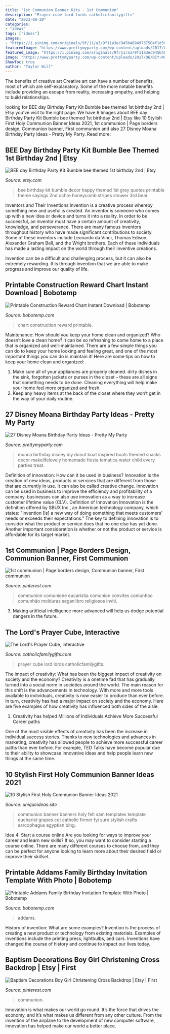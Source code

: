 ```yaml
---
title: "1st Communion Banner Kits - 1st Communion"
description: "Prayer cube lord lords catholicfamilygifts"
date: "2023-08-20"
categories:
- "ideas"
tags: ["ideas"]
images:
- "https://i.pinimg.com/originals/9f/11/a3/9f11a3ec945b48949737504f1d30e672.jpg"
featuredImage: "https://www.prettymyparty.com/wp-content/uploads/2017/06/DIY-Moana-boat-Moana-party-food.jpg"
featured_image: "https://i.pinimg.com/originals/9f/11/a3/9f11a3ec945b48949737504f1d30e672.jpg"
image: "https://www.prettymyparty.com/wp-content/uploads/2017/06/DIY-Moana-boat-Moana-party-food.jpg"
ShowToc: true
author: "Taylor Will"
---
```



The benefits of creative art
Creative art can have a number of benefits, most of which are self-explanatory. Some of the more notable benefits include providing an escape from reality, increasing empathy, and helping to build relationships.

	

		
looking for BEE day Birthday Party Kit Bumble bee themed 1st birthday 2nd | Etsy you've visit to the right page. We have 8 Images about BEE day Birthday Party Kit Bumble bee themed 1st birthday 2nd | Etsy like 10 Stylish First Holy Communion Banner Ideas 2021, 1st communion | Page borders design, Communion banner, First communion and also 27 Disney Moana Birthday Party Ideas - Pretty My Party. Read more:
		
    
## BEE Day Birthday Party Kit Bumble Bee Themed 1st Birthday 2nd | Etsy

<img loading=lazy src="https://i.etsystatic.com/5489463/r/il/e99cea/1211004053/il_fullxfull.1211004053_hlj3.jpg" onerror="this.onerror=null;this.src='https://tse1.mm.bing.net/th?id=OIP.Qzj0VLtmzhu_m2W3MXYg-gHaF7&amp;pid=15.1';" alt="BEE day Birthday Party Kit Bumble bee themed 1st birthday 2nd | Etsy">

_Source: etsy.com_

>bee birthday kit bumble decor happy themed 1st grey quotes printable theme sayings 2nd ochre honeycomb stripes shower 3rd bear. 

	

Inventors and Their Inventions
Invention is a creative process whereby something new and useful is created. An inventor is someone who comes up with a new idea or device and turns it into a reality. In order to be successful, an inventor must have a certain amount of creativity, knowledge, and perseverance.
There are many famous inventors throughout history who have made significant contributions to society. Some of these inventors include Leonardo da Vinci, Thomas Edison, Alexander Graham Bell, and the Wright brothers. Each of these individuals has made a lasting impact on the world through their inventive creations.

Invention can be a difficult and challenging process, but it can also be extremely rewarding. It is through invention that we are able to make progress and improve our quality of life.

    
## Printable Construction Reward Chart Instant Download | Bobotemp

<img loading=lazy src="https://cdn.tangledigitalprints.com/listings/thumb/5d4d6d3c38dd915a8b4e8145/tFJIKZLzoZ/BjQEZLrgmZ___generate-thumb/RFWIk_v1_compressed.jpg" onerror="this.onerror=null;this.src='https://tse4.mm.bing.net/th?id=OIP.zNeRitKLOEvcwkL-8GVFhAHaHa&amp;pid=15.1';" alt="Printable Construction Reward Chart Instant Download | Bobotemp">

_Source: bobotemp.com_

>chart construction reward printable. 

	

Maintenance: How should you keep your home clean and organized?
Who doesn’t love a clean home? It can be so refreshing to come home to a place that is organized and well-maintained. There are a few simple things you can do to keep your home looking and feeling great, and one of the most important things you can do is maintain it! Here are some tips on how to keep your home clean and organized: 
1. Make sure all of your appliances are properly cleaned. dirty dishes in the sink, forgotten jackets or purses in the closet – these are all signs that something needs to be done. Cleaning everything will help make your home feel more organized and fresh. 
2. Keep any heavy items at the back of the closet where they won’t get in the way of your daily routine.

    
## 27 Disney Moana Birthday Party Ideas - Pretty My Party

<img loading=lazy src="https://www.prettymyparty.com/wp-content/uploads/2017/06/DIY-Moana-boat-Moana-party-food.jpg" onerror="this.onerror=null;this.src='https://tse4.mm.bing.net/th?id=OIP.i1CI6ka6mGmd8x2uU_DkIgHaLG&amp;pid=15.1';" alt="27 Disney Moana Birthday Party Ideas - Pretty My Party">

_Source: prettymyparty.com_

>moana birthday disney diy donut boat inspired boats themed snacks decor makelifelovely homemade fiesta tematica water child every parties treat. 

	

Definition of innovation: How can it be used in business?
Innovation is the creation of new ideas, products or services that are different from those that are currently in use. It can also be called creative change. Innovation can be used in business to improve the efficiency and profitability of a company. businesses can also use innovation as a way to increase customer lifetime value (CLV). Definition of Innovation
Innovation is the definition offered by SBUX Inc., an American technology company, which states: "invention [is] a new way of doing something that meets customers' needs or exceeds their expectations." The key to defining innovation is to consider what the product or service does that no one else has yet done. Another important consideration is whether or not the product or service is affordable for its target market.

    
## 1st Communion | Page Borders Design, Communion Banner, First Communion

<img loading=lazy src="https://i.pinimg.com/originals/b9/34/0b/b9340bdb5b5c69a90baa22e21c8fa47b.jpg" onerror="this.onerror=null;this.src='https://tse3.mm.bing.net/th?id=OIP.PnF8UxHxOVdlONyNICnEhwAAAA&amp;pid=15.1';" alt="1st communion | Page borders design, Communion banner, First communion">

_Source: pinterest.com_

>communion comunione eucaristia comunion convites comunhao comunhão molduras seganlibro religiosos inviti. 

	

3. Making artificial intelligence more advanced will help us dodge potential dangers in the future.

    
## The Lord&#039;s Prayer Cube, Interactive

<img loading=lazy src="https://www.catholicfamilygifts.com/images/products/detail/57096D.jpg" onerror="this.onerror=null;this.src='https://tse3.mm.bing.net/th?id=OIP.GIAUfAWQUSIcj0N5j7m4xwHaF3&amp;pid=15.1';" alt="The Lord&#039;s Prayer Cube, interactive">

_Source: catholicfamilygifts.com_

>prayer cube lord lords catholicfamilygifts. 

	

The impact of creativity: What has been the biggest impact of creativity on society and the economy?
Creativity is a onetime fad that has gradually turned into a social norm in societies around the world. The main reason for this shift is the advancements in technology. With more and more tools available to individuals, creativity is now easier to produce than ever before. In turn, creativity has had a major impact on society and the economy. Here are five examples of how creativity has influenced both sides of the aisle:
1) Creativity has helped Millions of Individuals Achieve More Successful Career paths

One of the most visible effects of creativity has been the increase in individual success stories. Thanks to new technologies and advances in marketing, creativity has allowed people to achieve more successful career paths than ever before. For example, TED Talks have become popular due to their ability to showcase innovative ideas and help people learn new things at the same time.

    
## 10 Stylish First Holy Communion Banner Ideas 2021

<img loading=lazy src="https://www.uniqueideas.site/wp-content/uploads/sams-first-communion-banner-fyi-be-sure-to-use-the-firmer-felt.jpg" onerror="this.onerror=null;this.src='https://tse3.mm.bing.net/th?id=OIP.P_vfS8GP63kqC7zZprl0rAHaKk&amp;pid=15.1';" alt="10 Stylish First Holy Communion Banner Ideas 2021">

_Source: uniqueideas.site_

>communion banner banners holy felt sam templates template eucharist grapes cut catholic firmer fyi sure stylish crafts sarcophagus egyptian bing. 

	

Idea 4: Start a course online
Are you looking for ways to improve your career and learn new skills? If so, you may want to consider starting a course online. There are many different courses to choose from, and they can be perfect for anyone looking to learn more about their desired field or improve their skillset.

    
## Printable Addams Family Birthday Invitation Template With Photo | Bobotemp

<img loading=lazy src="https://cdn.tangledigitalprints.com/listings/thumb/5d4d6d3c38dd915a8b4e8145/VkDQi6a4TQ/7s7Fhho27B___generate-thumb/V5CS5_v1_compressed.jpg" onerror="this.onerror=null;this.src='https://tse3.mm.bing.net/th?id=OIP.k4pF7HD5ncu2Ag3axrJ26QHaHa&amp;pid=15.1';" alt="Printable Addams Family Birthday Invitation Template With Photo | Bobotemp">

_Source: bobotemp.com_

>addams. 

	

History of invention: What are some examples?
Invention is the process of creating a new product or technology from existing materials. Examples of inventions include the printing press, lightbulbs, and cars. Inventions have changed the course of history and continue to impact our lives today.

    
## Baptism Decorations Boy Girl Christening Cross Backdrop | Etsy | First

<img loading=lazy src="https://i.pinimg.com/originals/9f/11/a3/9f11a3ec945b48949737504f1d30e672.jpg" onerror="this.onerror=null;this.src='https://tse3.mm.bing.net/th?id=OIP.0CP7UYCBsOooi1ZCMZ6l-wHaJ4&amp;pid=15.1';" alt="Baptism Decorations Boy Girl Christening Cross Backdrop | Etsy | First">

_Source: pinterest.com_

>communion. 

	

Innovation is what makes our world go round. It’s the force that drives the economy, and it’s what makes us different from any other culture. From the invention of the airplane to the development of new computer software, innovation has helped make our world a better place.

